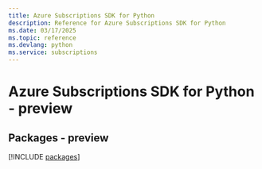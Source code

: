 ```yaml
---
title: Azure Subscriptions SDK for Python
description: Reference for Azure Subscriptions SDK for Python
ms.date: 03/17/2025
ms.topic: reference
ms.devlang: python
ms.service: subscriptions
---
```

# Azure Subscriptions SDK for Python - preview
## Packages - preview
[!INCLUDE [packages](subscriptions-index.md)]